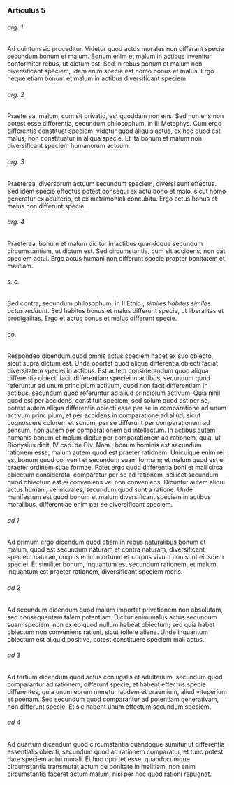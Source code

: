 ### Articulus 5

###### arg. 1
Ad quintum sic proceditur. Videtur quod actus morales non differant specie secundum bonum et malum. Bonum enim et malum in actibus invenitur conformiter rebus, ut dictum est. Sed in rebus bonum et malum non diversificant speciem, idem enim specie est homo bonus et malus. Ergo neque etiam bonum et malum in actibus diversificant speciem.

###### arg. 2
Praeterea, malum, cum sit privatio, est quoddam non ens. Sed non ens non potest esse differentia, secundum philosophum, in III Metaphys. Cum ergo differentia constituat speciem, videtur quod aliquis actus, ex hoc quod est malus, non constituatur in aliqua specie. Et ita bonum et malum non diversificant speciem humanorum actuum.

###### arg. 3
Praeterea, diversorum actuum secundum speciem, diversi sunt effectus. Sed idem specie effectus potest consequi ex actu bono et malo, sicut homo generatur ex adulterio, et ex matrimoniali concubitu. Ergo actus bonus et malus non differunt specie.

###### arg. 4
Praeterea, bonum et malum dicitur in actibus quandoque secundum circumstantiam, ut dictum est. Sed circumstantia, cum sit accidens, non dat speciem actui. Ergo actus humani non differunt specie propter bonitatem et malitiam.

###### s. c.
Sed contra, secundum philosophum, in II Ethic., *similes habitus similes actus reddunt*. Sed habitus bonus et malus differunt specie, ut liberalitas et prodigalitas. Ergo et actus bonus et malus differunt specie.

###### co.
Respondeo dicendum quod omnis actus speciem habet ex suo obiecto, sicut supra dictum est. Unde oportet quod aliqua differentia obiecti faciat diversitatem speciei in actibus. Est autem considerandum quod aliqua differentia obiecti facit differentiam speciei in actibus, secundum quod referuntur ad unum principium activum, quod non facit differentiam in actibus, secundum quod referuntur ad aliud principium activum. Quia nihil quod est per accidens, constituit speciem, sed solum quod est per se, potest autem aliqua differentia obiecti esse per se in comparatione ad unum activum principium, et per accidens in comparatione ad aliud; sicut cognoscere colorem et sonum, per se differunt per comparationem ad sensum, non autem per comparationem ad intellectum. In actibus autem humanis bonum et malum dicitur per comparationem ad rationem, quia, ut Dionysius dicit, IV cap. de Div. Nom., bonum hominis est secundum rationem esse, malum autem quod est praeter rationem. Unicuique enim rei est bonum quod convenit ei secundum suam formam; et malum quod est ei praeter ordinem suae formae. Patet ergo quod differentia boni et mali circa obiectum considerata, comparatur per se ad rationem, scilicet secundum quod obiectum est ei conveniens vel non conveniens. Dicuntur autem aliqui actus humani, vel morales, secundum quod sunt a ratione. Unde manifestum est quod bonum et malum diversificant speciem in actibus moralibus, differentiae enim per se diversificant speciem.

###### ad 1
Ad primum ergo dicendum quod etiam in rebus naturalibus bonum et malum, quod est secundum naturam et contra naturam, diversificant speciem naturae, corpus enim mortuum et corpus vivum non sunt eiusdem speciei. Et similiter bonum, inquantum est secundum rationem, et malum, inquantum est praeter rationem, diversificant speciem moris.

###### ad 2
Ad secundum dicendum quod malum importat privationem non absolutam, sed consequentem talem potentiam. Dicitur enim malus actus secundum suam speciem, non ex eo quod nullum habeat obiectum; sed quia habet obiectum non conveniens rationi, sicut tollere aliena. Unde inquantum obiectum est aliquid positive, potest constituere speciem mali actus.

###### ad 3
Ad tertium dicendum quod actus coniugalis et adulterium, secundum quod comparantur ad rationem, differunt specie, et habent effectus specie differentes, quia unum eorum meretur laudem et praemium, aliud vituperium et poenam. Sed secundum quod comparantur ad potentiam generativam, non differunt specie. Et sic habent unum effectum secundum speciem.

###### ad 4
Ad quartum dicendum quod circumstantia quandoque sumitur ut differentia essentialis obiecti, secundum quod ad rationem comparatur, et tunc potest dare speciem actui morali. Et hoc oportet esse, quandocumque circumstantia transmutat actum de bonitate in malitiam, non enim circumstantia faceret actum malum, nisi per hoc quod rationi repugnat.

